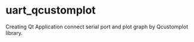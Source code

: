 # uart_qcustomplot
Creating Qt Application connect serial port and plot graph by Qcustomplot library.

